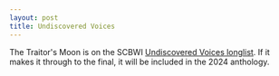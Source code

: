 ```yaml
---
layout: post
title: Undiscovered Voices
---
```


The Traitor's Moon is on the SCBWI [Undiscovered Voices longlist](https://www.undiscoveredvoices.com/?p=4092). If it makes it through to the final, it will be included in the 2024 anthology.

